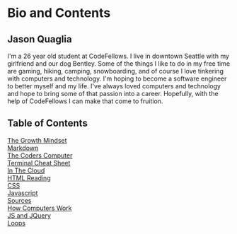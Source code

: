 # Bio and Contents

## Jason Quaglia

I'm a 26 year old student at CodeFellows. I live in downtown Seattle with my girlfriend and our dog Bentley. Some of the things I like to do in my free time are gaming, hiking, camping, snowboarding, and of course I love tinkering with computers and technology. I'm hoping to become a software engineer to better myself and my life. I've always loved computers and technology and hope to bring some of that passion into a career. Hopefully, with the help of CodeFellows I can make that come to fruition.

## Table of Contents

[The Growth Mindset](growthmind.md)\
[Markdown](markdown.md)\
[The Coders Computer](coders-computer.md)\
[Terminal Cheat Sheet](terminal-cheat-sheet.md)\
[In The Cloud](revisions.md)\
[HTML Reading](reading4.md)\
[CSS](css.md)\
[Javascript](javascript.md)\
[Sources](sources.md)\
[How Computers Work](howcompswork.md)\
[JS and JQuery](jsjquery.md)\
[Loops](loops.md)